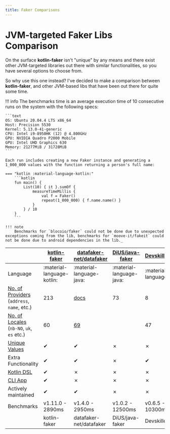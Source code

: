 ```yaml
---
title: Faker Comparisons
---
```


# JVM-targeted Faker Libs Comparison

On the surface **kotlin-faker** isn't "unique" by any means and there exist other JVM-targeted libraries out there with similar functionalities, so you have several options to choose from.

So why use this one instead? I've decided to make a comparison between **kotlin-faker**, and other JVM-based libs that have been out there for quite some time.

!!! info
    The benchmarks time is an average execution time of 10 consecutive runs on the system with the following specs:

    ```text
    OS: Ubuntu 20.04.4 LTS x86_64
    Host: Precision 5530
    Kernel: 5.13.0-41-generic
    CPU: Intel i9-8950HK (12) @ 4.800GHz
    GPU: NVIDIA Quadro P2000 Mobile
    GPU: Intel UHD Graphics 630
    Memory: 21277MiB / 31728MiB
    ```

    Each run includes creating a new Faker instance and generating a 1_000_000 values with the function returning a person's full name:

    === "kotlin :material-language-kotlin:"
        ```kotlin
        fun main() {
            List(10) { it }.sumOf {
                measureTimeMillis {
                    val f = Faker()
                    repeat(1_000_000) { f.name.name() }
                }
            } / 10
        }
        ```

    !!! note
        Benchmarks for `blocoio/faker` could not be done due to unexpected exceptions coming from the lib, benchmarks for `moove-it/fakeit` could not be done due to android dependencies in the lib._

|                     | [kotlin-faker](https://github.com/serpro69/kotlin-faker) | [datafaker-net/datafaker](https://github.com/datafaker-net/datafaker) | [DiUS/java-faker](https://github.com/DiUS/java-faker) | [Devskiller/jfairy](https://github.com/Devskiller/jfairy) | [blocoico/faker](https://github.com/blocoio/faker) | [moove-it/fakeit](https://github.com/moove-it/fakeit) |
| ------------------- | --- | --- | --- | --- | --- | --- |
| Language            | :material-language-kotlin: | :material-language-java: | :material-language-java: | :material-language-java: | :material-language-java: | :material-language-kotlin: |
| [No. of Providers](../wiki/data-providers.md)<br>(`address`, `name`, etc.) | 213 | [docs](https://www.datafaker.net/documentation/providers/) | 73 | 8 | 21 | 36 |
| [No. of Locales](../wiki/available-locales.md)<br>(`nb-NO`, `uk`, `es` etc.) | 60 | [69](https://github.com/datafaker-net/datafaker/blob/2ae4fd5c64e6df06247cf2f7846f7eb7792aa862/README.md?plain=1#L478-L547) | | 47 | 10 | 46 | 44 |
| [Unique Values](../wiki/unique-generator.md) | &#10004; | &#10004; | &#10007; | &#10007; | &#10007; | &#10007; |
| Extra Functionality | &#10004; | &#10004; | &#10007; | &#10004; | &#10007; | &#10007; |
| [Kotlin DSL](../wiki/faker-dsl.md) | &#10004; | &#10007; | &#10007; | &#10007; | &#10007; | &#10007; |
| [CLI App](../wiki/faker-cli.md) | &#10004; | &#10007; | &#10007; | &#10007; | &#10007; | &#10007; |
| Actively maintained | &#10004; | &#10004; | &#10007; | &#10007; | &#10007; | &#10007; |
| Benchmarks          | v1.11.0 - 2890ms | v1.4.0 - 2950ms | v1.0.2 - 12500ms | v0.6.5 - 10300ms | NA | NA |
|                     | kotlin-faker | datafaker-net/datafaker | DiUS/java-faker | Devskiller/jfairy | blocoico/faker | moove-it/fakeit |
